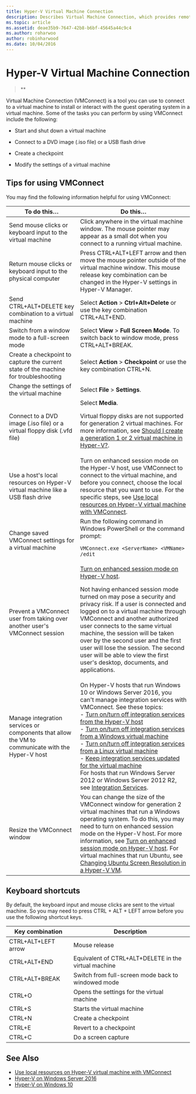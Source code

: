 ```yaml
---
title: Hyper-V Virtual Machine Connection
description: Describes Virtual Machine Connection, which provides remote access to a virtual machine. Includes details on how to do common tasks, such as send Ctrl-Alt-Delete to the virtual machine.
ms.topic: article
ms.assetid: deae35b9-7647-42b8-b6bf-45645a44c9c4
ms.author: roharwoo
author: robinharwood
ms.date: 10/04/2016
---
```


# Hyper-V Virtual Machine Connection

> **

Virtual Machine Connection \(VMConnect\) is a tool you can use to connect to a virtual machine to install or interact with the guest operating system in a virtual machine. Some of the tasks you can perform by using VMConnect include the following:

- Start and shut down a virtual machine

- Connect to a DVD image \(.iso file\) or a USB flash drive

- Create a checkpoint

- Modify the settings of a virtual machine

## Tips for using VMConnect

You may find the following information helpful for using VMConnect:

|To do this…|Do this…|
|---------------|------------|
|Send mouse clicks or keyboard input to the virtual machine|Click anywhere in the virtual machine window. The mouse pointer may appear as a small dot when you connect to a running virtual machine.|
|Return mouse clicks or keyboard input to the physical computer|Press CTRL\+ALT\+LEFT arrow and then move the mouse pointer outside of the virtual machine window. This mouse release key combination can be changed in the Hyper\-V settings in Hyper\-V Manager.|
|Send CTRL\+ALT\+DELETE key combination to a virtual machine|Select **Action** > **Ctrl\+Alt\+Delete** or use the key combination CTRL\+ALT\+END.|
|Switch from a window mode to a full\-screen mode|Select **View** > **Full Screen Mode**. To switch back to window mode, press CTRL\+ALT\+BREAK.|
|Create a checkpoint to capture the current state of the machine for troubleshooting|Select **Action** > **Checkpoint** or use the key combination CTRL\+N.|
|Change the settings of the virtual machine|Select **File** > **Settings**.|
|Connect to a DVD image \(.iso file\) or a virtual floppy disk \(.vfd file\)|Select **Media**.<p>Virtual floppy disks are not supported for generation 2 virtual machines. For more information, see [Should I create a generation 1 or 2 virtual machine in Hyper-V?](../plan/Should-I-create-a-generation-1-or-2-virtual-machine-in-Hyper-V.md).|
|Use a host's local resources on Hyper\-V virtual machine like a USB flash drive|Turn on enhanced session mode on the Hyper-V host, use VMConnect to connect to the virtual machine, and before you connect, choose the local resource that you want to use. For the specific steps, see [Use local resources on Hyper\-V virtual machine with VMConnect](Use-local-resources-on-Hyper-V-virtual-machine-with-VMConnect.md).|
|Change saved VMConnect settings for a virtual machine|Run the following command in Windows PowerShell or the command prompt:<p>`VMConnect.exe <ServerName> <VMName> /edit`|
|Prevent a VMConnect user from taking over another user's VMConnect session|[Turn on enhanced session mode on Hyper-V host](Use-local-resources-on-Hyper-V-virtual-machine-with-VMConnect.md#turn-on-enhanced-session-mode-on-a-hyper-v-host).<p>Not having enhanced session mode turned on may pose a security and privacy risk. If a user is connected and logged on to a virtual machine through VMConnect and another authorized user connects to the same virtual machine, the session will be taken over by the second user and the first user will lose the session. The second user will be able to view the first user's desktop, documents, and applications.|
|Manage integration services or components that allow the VM to communicate with the Hyper-V host| On Hyper-V hosts that run Windows 10 or Windows Server 2016, you can't manage integration services with VMConnect. See these topics: <br />- [Turn on/turn off integration services from the Hyper-V host](../manage/manage-hyper-v-integration-services.md) <br />- [Turn on/turn off integration services from a Windows virtual machine](../manage/manage-hyper-v-integration-services.md#start-and-stop-an-integration-service-from-a-windows-guest)<br />- [Turn on/turn off integration services from a Linux virtual machine](../manage/manage-hyper-v-integration-services.md#start-and-stop-an-integration-service-from-a-linux-guest) <br />- [Keep integration services updated for the virtual machine](../manage/manage-hyper-v-integration-services.md#keep-integration-services-up-to-date)  <br />For hosts that run Windows Server 2012 or Windows Server 2012 R2, see [Integration Services](/previous-versions/windows/it-pro/windows-server-2012-R2-and-2012/dn798297(v=ws.11)).|
|Resize the VMConnect window|You can change the size of the VMConnect window for generation 2 virtual machines that run a Windows operating system. To do this, you may need to turn on enhanced session mode on the Hyper-V host. For more information, see [Turn on enhanced session mode on Hyper-V host](Use-local-resources-on-Hyper-V-virtual-machine-with-VMConnect.md#turn-on-enhanced-session-mode-on-a-hyper-v-host). For virtual machines that run Ubuntu, see [Changing Ubuntu Screen Resolution in a Hyper-V VM](/archive/blogs/virtual_pc_guy/changing-ubuntu-screen-resolution-in-a-hyper-v-vm).|


## Keyboard shortcuts

By default, the keyboard input and mouse clicks are sent to the virtual machine. So you may need to press CTRL + ALT + LEFT arrow before you use the following shortcut keys.

|Key combination|Description|
|-------------------|---------------|
|CTRL\+ALT\+LEFT arrow|Mouse release|
|CTRL\+ALT\+END|Equivalent of CTRL\+ALT\+DELETE in the virtual machine|
|CTRL\+ALT\+BREAK|Switch from full\-screen mode back to windowed mode|
|CTRL\+O|Opens the settings for the virtual machine|
|CTRL\+S|Starts the virtual machine|
|CTRL\+N|Create a checkpoint|
|CTRL\+E|Revert to a checkpoint|
|CTRL\+C|Do a screen capture|

## See Also

- [Use local resources on Hyper-V virtual machine with VMConnect](Use-local-resources-on-Hyper-V-virtual-machine-with-VMConnect.md)
- [Hyper-V on Windows Server 2016](../Hyper-V-on-Windows-Server.md)
- [Hyper-V on Windows 10](/virtualization/hyper-v-on-windows/)
